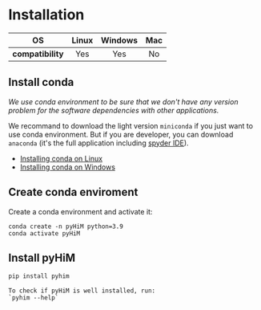 # Installation

|OS|Linux|Windows|Mac|
|:-:|:-:|:-:|:-:|
|**compatibility**|Yes|Yes|No| 

## Install conda

*We use conda environment to be sure that we don't have any version problem for the software dependencies with other applications.*

We recommand to download the light version `miniconda` if you just want to use conda environment. But if you are developer, you can download `anaconda` (it's the full application including [spyder IDE](https://www.spyder-ide.org/)).

- [Installing conda on Linux](https://conda.io/projects/conda/en/latest/user-guide/install/linux.html)
- [Installing conda on Windows](https://conda.io/projects/conda/en/latest/user-guide/install/windows.html)

## Create conda enviroment

Create a conda environment and activate it:
```
conda create -n pyHiM python=3.9
conda activate pyHiM
```

## Install pyHiM

```bash
pip install pyhim
```

```{note}
To check if pyHiM is well installed, run:
`pyhim --help`
```



